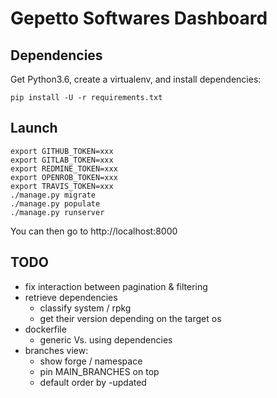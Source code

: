 # Gepetto Softwares Dashboard

## Dependencies

Get Python3.6, create a virtualenv, and install dependencies:

`pip install -U -r requirements.txt`

## Launch

```
export GITHUB_TOKEN=xxx
export GITLAB_TOKEN=xxx
export REDMINE_TOKEN=xxx
export OPENROB_TOKEN=xxx
export TRAVIS_TOKEN=xxx
./manage.py migrate
./manage.py populate
./manage.py runserver
```

You can then go to http://localhost:8000

## TODO

- fix interaction between pagination & filtering
- retrieve dependencies
    - classify system / rpkg
    - get their version depending on the target os
- dockerfile
    - generic Vs. using dependencies
- branches view:
    - show forge / namespace
    - pin MAIN_BRANCHES on top
    - default order by -updated

